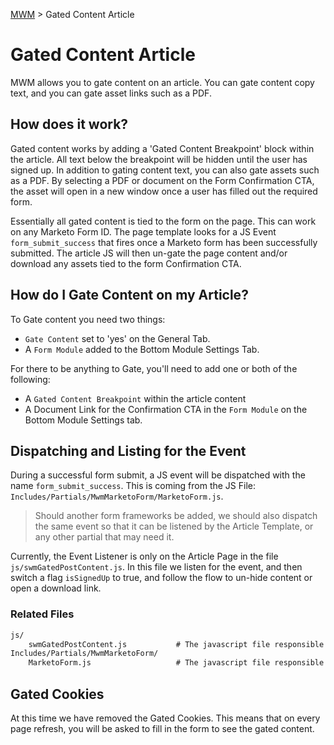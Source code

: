 [MWM](/README.md) > Gated Content Article

# Gated Content Article

MWM allows you to gate content on an article.  You can gate content copy text, and you can gate asset links such as a PDF.

## How does it work?

Gated content works by adding a 'Gated Content Breakpoint' block within the article.  All text below the breakpoint will
be hidden until the user has signed up.  In addition to gating content text, you can also gate assets such as a 
PDF.  By selecting a PDF or document on the Form Confirmation CTA, the asset will open in a new window once a user has 
filled out the required form.

Essentially all gated content is tied to the form on the page.  This can work on any Marketo Form ID.  The page template
looks for a JS Event `form_submit_success` that fires once a Marketo form has been successfully submitted.  The article 
JS will then un-gate the page content and/or download any assets tied to the form Confirmation CTA.

## How do I Gate Content on my Article?

To Gate content you need two things:
* `Gate Content` set to 'yes' on the General Tab.
* A `Form Module` added to the Bottom Module Settings Tab.

For there to be anything to Gate, you'll need to add one or both of the following:
* A `Gated Content Breakpoint` within the article content
* A Document Link for the Confirmation CTA in the `Form Module` on the Bottom Module Settings tab.

## Dispatching and Listing for the Event

During a successful form submit, a JS event will be dispatched with the name `form_submit_success`.  This is coming from
the JS File: `Includes/Partials/MwmMarketoForm/MarketoForm.js`.  

>Should another form frameworks be added, we should also dispatch the same event so that it can be listened by the 
> Article Template, or any other partial that may need it.

Currently, the Event Listener is only on the Article Page in the file `js/swmGatedPostContent.js`.  In this file we 
listen for the event, and then switch a flag `isSignedUp` to true, and follow the flow to un-hide content or
open a download link.

### Related Files

```markdown
js/
    swmGatedPostContent.js           # The javascript file responsible for hiding and showing Article Gated Content
Includes/Partials/MwmMarketoForm/
    MarketoForm.js                   # The javascript file responsible for triggering the Event
```

## Gated Cookies

At this time we have removed the Gated Cookies.  This means that on every page refresh, you will be asked to fill in 
the form to see the gated content.  
